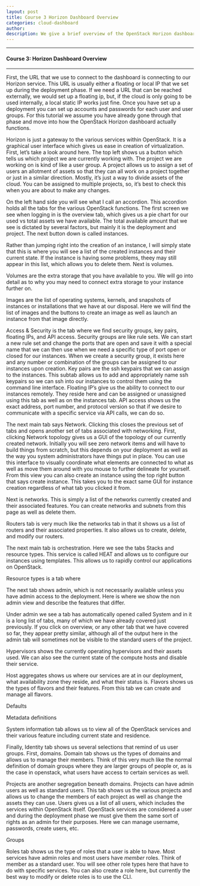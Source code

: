 ```yaml
---
layout: post
title: Course 3 Horizon Dashboard Overview
categories: cloud-dashboard
author: 
description: We give a brief overview of the OpenStack Horizon dashboard.
---
```


  

* * *

#### Course 3: Horizon Dashboard Overview #

* * *

First, the URL that we use to connect to the dashboard is connecting to our Horizon service. This URL is usually either a floating or local IP that we set up during the deployment phase. If we need a URL that can be reached externally, we would set up a floating ip, but, if the cloud is only going to be used internally, a local static IP works just fine. Once you have set up a deployment you can set up accounts and passwords for each user and user groups. For this tutorial we assume you have already gone through that phase and move into how the OpenStack Horizon dashboard actually functions.

Horizon is just a gateway to the various services within OpenStack. It is a graphical user interface which gives us ease in creation of virtualization. First, let’s take a look around here. The top left shows us a button which tells us which project we are currently working with. The project we are working on is kind of like a user group. A project allows us to assign a set of users an allotment of assets so that they can all work on a project together or just in a similar direction. Mostly, it’s just a way to divide assets of the cloud. You can be assigned to multiple projects, so, it’s best to check this when you are about to make any changes. 

On the left hand side you will see what I call an accordion. This accordion holds all the tabs for the various OpenStack functions. The first screen we see when logging in is the overview tab, which gives us a pie chart for our used vs total assets we have available. The total available amount that we see is dictated by several factors, but mainly it is the deployment and project. The next button down is called instances.

Rather than jumping right into the creation of an instance, I will simply state that this is where you will see a list of the created instances and their current state. If the instance is having some problems, theey may still appear in this list, which allows you to delete them. Next is volumes.

Volumes are the extra storage that you have available to you. We will go into detail as to why you may need to connect extra storage to your instance further on.

Images are the list of operating systems, kernels, and snapshots of instances or installations that we have at our disposal. Here we will find the list of images and the buttons to create an image as well as launch an instance from that image directly.

Access & Security is the tab where we find security groups, key pairs, floating IPs, and API access. Security groups are like rule sets. We can start a new rule set and change the ports that are open and save it with a special name that we can then use when we need a specific type of port open or closed for our instances. When we create a security group, it exists here and any number or combination of the groups can be assigned to our instances upon creation. Key pairs are the ssh keypairs that we can assign to the instances. This subtab allows us to add and appropriately name ssh keypairs so we can ssh into our instances to control them using the command line interface. Floating IP’s give us the ability to connect to our instances remotely. They reside here and can be assigned or unassigned using this tab as well as on the instances tab. API access shows us the exact address, port number, and protocol version so that if we desire to communicate with a specific service via API calls, we can do so.

The next main tab says Network. Clicking this closes the previous set of tabs and opens another set of tabs associated with networking. First, clicking Network topology gives us a GUI of the topology of our currently created network. Initially you will see zero network items and will have to build things from scratch, but this depends on your deployment as well as the way you system administrators have things put in place. You can use this interface to visually coordinate what elements are connected to what as well as move them around with you mouse to further delineate for yourself. From this view you can also create an instance using the top right button that says create instance. This takes you to the exact same GUI for instance creation regardless of what tab you clicked it from.

Next is networks. This is simply a list of the networks currently created and their associated features. You can create networks and subnets from this page as well as delete them.

Routers tab is very much like the networks tab in that it shows us a list of routers and their associated properties. It also allows us to create, delete, and modify our routers.

The next main tab is orchestration. Here we see the tabs Stacks and resource types. This service is called HEAT and allows us to configure our instances using templates. This allows us to rapidly control our applications on OpenStack.

Resource types is a tab where 

The next tab shows admin, which is not necessarily available unless you have admin access to the deployment. Here is where we show the non admin view and describe the features that differ.

Under admin we see a tab has automatically opened called System and in it is a long list of tabs, many of which we have already covered just previously. If you click on overview, or any other tab that we have covered so far, they appear pretty similar, although all of the output here in the admin tab will sometimes not be visible to the standard users of the project. 

Hypervisors shows the currently operating hypervisors and their assets used. We can also see the current state of the compute hosts and disable their service.

Host aggregates shows us where our services are at in our deployment, what availability zone they reside, and what their status is.
Flavors shows us the types of flavors and their features. From this tab we can create and manage all flavors.

Defaults

Metadata definitions

System information tab allows us to view all of the OpenStack services and their various feature including current state and residence.

Finally, Identity tab shows us several selections that remind of us user groups. First, domains. Domain tab shows us the types of domains and allows us to manage their members. Think of this very much like the normal definition of domain groups where they are larger groups of people or, as is the case in openstack, what users have access to certain services as well. 

Projects are another segregation beneath domains. Projects can have admin users as well as standard users. This tab shows us the various projects and allows us to change the members of each project as well as change the assets they can use.
Users gives us a list of all users, which includes the services within OpenStack itself. OpenStack services are considered a user and during the deployment phase we must give them the same sort of rights as an admin for their purposes. Here we can manage username, passwords, create users, etc.

Groups

Roles tab shows us the type of roles that a user is able to have. Most services have admin roles and most users have _member_ roles. Think of member as a standard user. You will see other role types here that have to do with specific services. You can also create a role here, but currently the best way to modify or delete roles is to use the CLI.
